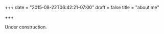 +++
date = "2015-08-22T06:42:21-07:00"
draft = false
title = "about me"

+++

Under construction.

<!--
### Current

 I am currently working as a **product developer and data analyst** for the German Socialdemocratic Party (**SPD**). I am the product owner of a large analytics database that integrates information from various sources (electoral results, membership data, email marketing, social media, shop,...). I translate the demands for reportings and analyses from internal stakeholders into stories implemented by external service providers. Moreover, I create reportings and conduct in-depth analyses using Tableau and R. 

This position is a replacement for a parental leave and will end in August. I will be looking for a job from September onwards. 

### Past employment

From 2013 to 2018 I worked as a **research fellow** at the [WZB Berlin social science center](https://www.wzb.eu) in [the Manifesto project](https://manifesto-project.wzb.eu). A long-standing research project that collects, digitizes and analyzes **electoral programs** from political parties from all over the world. In 2018, next to this job, I worked as a freelance analyst for the SPD which helped to get the job above.

From 2011 to 2013 I received a scholarship from the Berlin Graduate School of Social Sciences at Humboldt University. In 2013, I abandoned the scholarship in favor of the position mentioned above.

### Education

I am a trained political scientist. I finished my **PhD in 2017 in political science at Humdoldt-University Berlin**. I worked on the question whether mass media mediate the messages covered in parties' electoral programs. The dissertation is published [open-access](https://edoc.hu-berlin.de/handle/18452/19591). Before my PhD, I graduated in political science (Master of Arts) in 2011 at Free University Berlin. I did my Bachelor's degree in Political Science (major) and French (minor). In between my BA and MA, I studied at the Institut d'Etudes Politique (Science Po) Lille in France. 



### Skills and competences


stats
data analytics
coordination of it 
translator between it and politics
coordinating it 

R, Tableau, Latex.

languages english, french, italian.
-->




